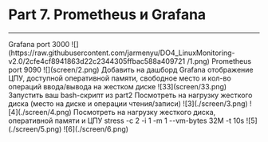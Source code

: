# Part 7. Prometheus и Grafana
<hr>
Grafana port 3000 
![](https://raw.githubusercontent.com/jarmenyu/DO4_LinuxMonitoring-v2.0/2cfe4cf8941863d22c2344305ffbac588a409721
/1.png) 
Prometheus port 9090 
![](screen/2.png) 
Добавить на дашборд Grafana отображение ЦПУ, доступной оперативной памяти, свободное место и кол-во операций ввода/вывода на жестком диске 
![33](screen/33.png) 
Запустить ваш bash-скрипт из part2 
Посмотреть на нагрузку жесткого диска (место на диске и операции чтения/записи) 
![3](./screen/3.png) 
![4](./screen/4.png) 
Посмотреть на нагрузку жесткого диска, оперативной памяти и ЦПУ stress -c 2 -i 1 -m 1 --vm-bytes 32M -t 10s 
![5](./screen/5.png) 
![6](./screen/6.png) 
